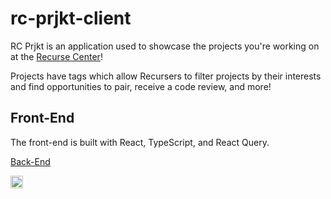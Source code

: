# rc-prjkt-client

RC Prjkt is an application used to showcase the projects you're working on at the [Recurse Center](https://www.recurse.com/)!

Projects have tags which allow Recursers to filter projects by their interests and find opportunities to pair, receive a code review, and more!

## Front-End

The front-end is built with React, TypeScript, and React Query. 

[Back-End](https://github.com/apettenati/rc-prjkt)

<a href='http://www.recurse.com' title='Made with love at the Recurse Center'><img src='https://cloud.githubusercontent.com/assets/2883345/11325206/336ea5f4-9150-11e5-9e90-d86ad31993d8.png' height='20px'/></a>
